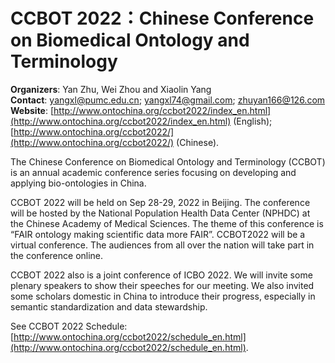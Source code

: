 # CCBOT 2022：Chinese Conference on Biomedical Ontology and Terminology

**Organizers**: Yan Zhu, Wei Zhou and Xiaolin Yang   
**Contact**: yangxl@pumc.edu.cn; yangxl74@gmail.com; zhuyan166@126.com    
**Website**: [http://www.ontochina.org/ccbot2022/index_en.html](http://www.ontochina.org/ccbot2022/index_en.html) (English); [http://www.ontochina.org/ccbot2022/](http://www.ontochina.org/ccbot2022/) (Chinese).    

The Chinese Conference on Biomedical Ontology and Terminology (CCBOT) is an annual academic conference series focusing on developing and applying bio-ontologies in China. 

CCBOT 2022 will be held on Sep 28-29, 2022 in Beijing. The conference will be hosted by the National Population Health Data Center (NPHDC) at the Chinese Academy of Medical Sciences. The theme of this conference is “FAIR ontology making scientific data more FAIR”. CCBOT2022 will be a virtual conference. The audiences from all over the nation will take part in the conference online. 

CCBOT 2022 also is a joint conference of ICBO 2022. We will invite some plenary speakers to show their speeches for our meeting. We also invited some scholars domestic in China to introduce their progress, especially in semantic standardization and data stewardship.  

See CCBOT 2022 Schedule: [http://www.ontochina.org/ccbot2022/schedule_en.html](http://www.ontochina.org/ccbot2022/schedule_en.html).  
